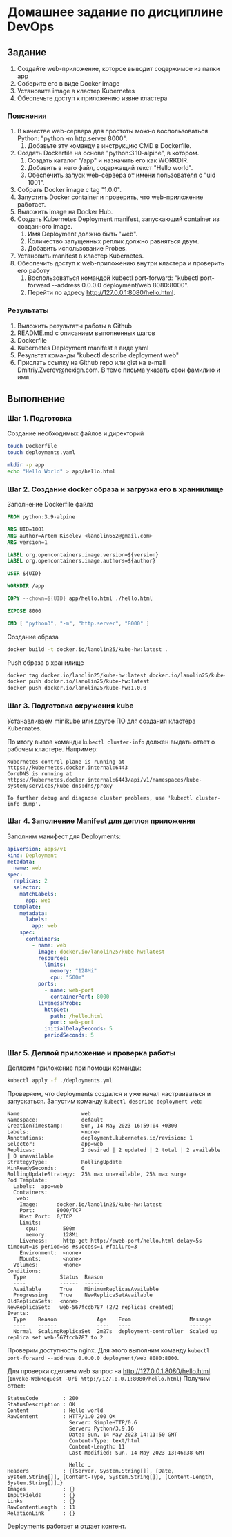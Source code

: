 Домашнее задание по дисциплине DevOps
=====================================

Задание
-------

1.  Создайте web-приложение, которое выводит содержимое из папки app
2.  Соберите его в виде Docker image
3.  Установите image в кластер Kubernetes
4.  Обеспечьте доступ к приложению извне кластера

### Пояснения

1.  В качестве web-сервера для простоты можно воспользоваться Python:
    "python -m http.server 8000".
    1.  Добавьте эту команду в инструкцию CMD в Dockerfile.
2.  Создать Dockerfile на основе "python:3.10-alpine", в котором.
    1.  Создать каталог "/app" и назначить его как WORKDIR.
    2.  Добавить в него файл, содержащий текст "Hello world".
    3.  Обеспечить запуск web-сервера от имени пользователя с "uid
        1001".
3.  Собрать Docker image с tag "1.0.0".
4.  Запустить Docker container и проверить, что web-приложение работает.
5.  Выложить image на Docker Hub.
6.  Создать Kubernetes Deployment manifest, запускающий container из
    созданного image.
    1.  Имя Deployment должно быть "web".
    2.  Количество запущенных реплик должно равняться двум.
    3.  Добавить использование Probes.
7.  Установить manifest в кластер Kubernetes.
8.  Обеспечить доступ к web-приложению внутри кластера и проверить его
    работу
    1.  Воспользоваться командой kubectl port-forward: "kubectl
        port-forward --address 0.0.0.0 deployment/web 8080:8000".
    2.  Перейти по адресу <http://127.0.0.1:8080/hello.html>.

### Результаты

1.  Выложить результаты работы в Github
2.  README.md с описанием выполненных шагов
3.  Dockerfile
4.  Kubernetes Deployment manifest в виде yaml
5.  Результат команды "kubectl describe deployment web"
6.  Прислать ссылку на Github repo или gist на e-mail
    Dmitriy.Zverev\@nexign.com. В теме письма указать свои фамилию и
    имя.

Выполнение
----------

### Шаг 1. Подготовка

Создание необходимых файлов и директорий

```bash
touch Dockerfile
touch deployments.yaml

mkdir -p app
echo "Hello World" > app/hello.html
```

### Шаг 2. Создание docker образа и загрузка его в храниилище

Заполнение Dockerfile файла

```dockerfile
FROM python:3.9-alpine

ARG UID=1001
ARG author=Artem Kiselev <lanolin652@gmail.com>
ARG version=1

LABEL org.opencontainers.image.version=${version}
LABEL org.opencontainers.image.authors=${author}

USER ${UID}

WORKDIR /app

COPY --chown=${UID} app/hello.html ./hello.html

EXPOSE 8000

CMD [ "python3", "-m", "http.server", "8000" ]
```

Создание образа

```bash
docker build -t docker.io/lanolin25/kube-hw:latest .
```

Push образа в хранилище

```bash
docker tag docker.io/lanolin25/kube-hw:latest docker.io/lanolin25/kube-hw:1.0.0
docker push docker.io/lanolin25/kube-hw:latest
docker push docker.io/lanolin25/kube-hw:1.0.0
```

### Шаг 3. Подготовка окружения kube

Устанавливаем minikube или другое ПО для создания кластера Kubernates.

По итогу вызов команды `kubectl cluster-info` должен выдать ответ о
рабочем кластере. Например:

```plain
Kubernetes control plane is running at https://kubernetes.docker.internal:6443
CoreDNS is running at https://kubernetes.docker.internal:6443/api/v1/namespaces/kube-system/services/kube-dns:dns/proxy

To further debug and diagnose cluster problems, use 'kubectl cluster-info dump'.
```

### Шаг 4. Заполнение Manifest для деплоя приложения

Заполним манифест для Deployments:

```yaml
apiVersion: apps/v1
kind: Deployment
metadata:
  name: web
spec:
  replicas: 2
  selector:
    matchLabels:
      app: web
  template:
    metadata:
      labels:
        app: web
    spec:
      containers:
        - name: web
          image: docker.io/lanolin25/kube-hw:latest
          resources:
            limits:
              memory: "128Mi"
              cpu: "500m"
          ports:
            - name: web-port
              containerPort: 8000
          livenessProbe:
            httpGet:
              path: /hello.html
              port: web-port
            initialDelaySeconds: 5
            periodSeconds: 5
```

### Шаг 5. Деплой приложение и проверка работы

Деплоим приложение при помощи команды:

```bash
kubectl apply -f ./deployments.yml
```

Проверяем, что deployments создался и уже начал настраиваться и
запускаться. Запустим команду `kubectl describe deployment web`:

```plain
Name:                   web
Namespace:              default
CreationTimestamp:      Sun, 14 May 2023 16:59:04 +0300
Labels:                 <none>
Annotations:            deployment.kubernetes.io/revision: 1
Selector:               app=web
Replicas:               2 desired | 2 updated | 2 total | 2 available | 0 unavailable
StrategyType:           RollingUpdate
MinReadySeconds:        0
RollingUpdateStrategy:  25% max unavailable, 25% max surge
Pod Template:
  Labels:  app=web
  Containers:
   web:
    Image:      docker.io/lanolin25/kube-hw:latest
    Port:       8000/TCP
    Host Port:  0/TCP
    Limits:
      cpu:        500m
      memory:     128Mi
    Liveness:     http-get http://:web-port/hello.html delay=5s timeout=1s period=5s #success=1 #failure=3
    Environment:  <none>
    Mounts:       <none>
  Volumes:        <none>
Conditions:
  Type           Status  Reason
  ----           ------  ------
  Available      True    MinimumReplicasAvailable
  Progressing    True    NewReplicaSetAvailable
OldReplicaSets:  <none>
NewReplicaSet:   web-567fccb787 (2/2 replicas created)
Events:
  Type    Reason             Age    From                   Message
  ----    ------             ----   ----                   -------
  Normal  ScalingReplicaSet  2m27s  deployment-controller  Scaled up replica set web-567fccb787 to 2
```

Проверим доступность nginx. Для этого выполним команду
`kubectl port-forward --address 0.0.0.0 deployment/web 8080:8000`.

Для проверки сделаем web запрос на <http://127.0.0.1:8080/hello.html>.
(`Invoke-WebRequest -Uri http://127.0.0.1:8080/hello.html`) Получим
ответ:

```plain
StatusCode        : 200
StatusDescription : OK
Content           : Hello world
RawContent        : HTTP/1.0 200 OK
                    Server: SimpleHTTP/0.6
                    Server: Python/3.9.16
                    Date: Sun, 14 May 2023 14:11:50 GMT
                    Content-Type: text/html
                    Content-Length: 11
                    Last-Modified: Sun, 14 May 2023 13:46:38 GMT

                    Hello …
Headers           : {[Server, System.String[]], [Date, System.String[]], [Content-Type, System.String[]], [Content-Length, System.String[]]…}
Images            : {}
InputFields       : {}
Links             : {}
RawContentLength  : 11
RelationLink      : {}
```

Deployments работает и отдает контент.
